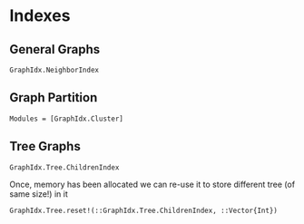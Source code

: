 Indexes
=======

General Graphs
-------------

```@docs
GraphIdx.NeighborIndex
```


Graph Partition
--------------

```@autodocs
Modules = [GraphIdx.Cluster]
```


Tree Graphs
----------

```@docs
GraphIdx.Tree.ChildrenIndex
```
Once, memory has been allocated we can re-use it to store different tree (of same size!) in it
```@docs
GraphIdx.Tree.reset!(::GraphIdx.Tree.ChildrenIndex, ::Vector{Int})
```
